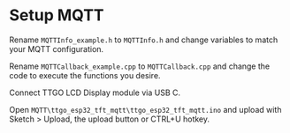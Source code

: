 # Setup MQTT

Rename `MQTTInfo_example.h` to `MQTTInfo.h` and change variables to match your MQTT configuration.

Rename `MQTTCallback_example.cpp` to `MQTTCallback.cpp`
and change the code to execute the functions you desire.

Connect TTGO LCD Display module via USB C.

Open `MQTT\ttgo_esp32_tft_mqtt\ttgo_esp32_tft_mqtt.ino` and upload with Sketch > Upload, the upload button or CTRL+U hotkey.